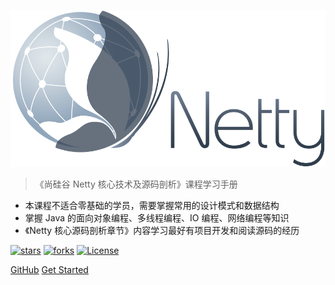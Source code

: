 ![logo](_media/netty_logo_450px.svg)

> 《尚硅谷 Netty 核心技术及源码剖析》课程学习手册

* 本课程不适合零基础的学员，需要掌握常用的设计模式和数据结构
* 掌握 Java 的面向对象编程、多线程编程、IO 编程、网络编程等知识
* 《Netty 核心源码剖析章节》内容学习最好有项目开发和阅读源码的经历

[![stars](https://badgen.net/github/stars/pounds018/MyInterviewSummary?icon=github&color=4ab8a1)](https://github.com/pounds018/MyInterviewSummary) 
[![forks](https://badgen.net/github/forks/pounds018/MyInterviewSummary?icon=github&color=4ab8a1)](https://github.com/pounds018/MyInterviewSummary)
[![License](https://img.shields.io/badge/license-Apache%202-4EB1BA.svg)](https://www.apache.org/licenses/LICENSE-2.0.html)

[GitHub](https://github.com/pounds018/MyInterviewSummary/)
[Get Started](README.md)